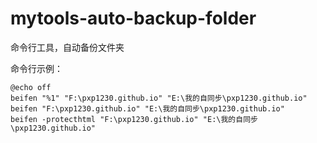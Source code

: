 # mytools-auto-backup-folder
命令行工具，自动备份文件夹

命令行示例：
```
@echo off
beifen "%1" "F:\pxp1230.github.io" "E:\我的自同步\pxp1230.github.io"
beifen "F:\pxp1230.github.io" "E:\我的自同步\pxp1230.github.io"
beifen -protecthtml "F:\pxp1230.github.io" "E:\我的自同步\pxp1230.github.io"
```